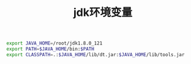 ﻿---
layout: post
title: jdk环境变量
keys: jdk环境变量
tags: jdk
---

```bash
export JAVA_HOME=/root/jdk1.8.0_121
export PATH=$JAVA_HOME/bin:$PATH 
export CLASSPATH=.:$JAVA_HOME/lib/dt.jar:$JAVA_HOME/lib/tools.jar 
```
